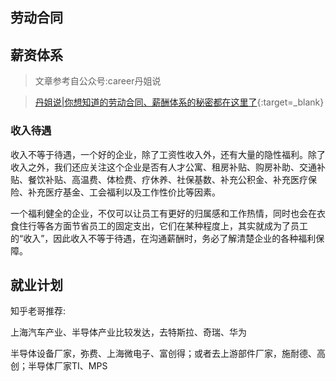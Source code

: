 ## 劳动合同

## 薪资体系
>文章参考自公众号:career丹姐说

>[丹姐说|你想知道的劳动合同、薪酬体系的秘密都在这里了](https://mp.weixin.qq.com/s/YWUj-MjrrBMy3tfbFseH1g?poc_token=HIZHOmajit-wu9G94B-_tsat277R2T6izu45Tu2_){:target=_blank}


### 收入待遇
收入不等于待遇，一个好的企业，除了工资性收入外，还有大量的隐性福利。除了收入之外，我们还应关注这个企业是否有人才公寓、租房补贴、购房补助、交通补贴、餐饮补贴、高温费、体检费、疗休养、社保基数、补充公积金、补充医疗保险、补充医疗基金、工会福利以及工作性价比等因素。

一个福利健全的企业，不仅可以让员工有更好的归属感和工作热情，同时也会在衣食住行等各方面节省员工的固定支出，它们在某种程度上，其实就成为了员工的“收入”，因此收入不等于待遇，在沟通薪酬时，务必了解清楚企业的各种福利保障。

## 就业计划
知乎老哥推荐:

上海汽车产业、半导体产业比较发达，去特斯拉、奇瑞、华为

半导体设备厂家，弥费、上海微电子、富创得；或者去上游部件厂家，施耐德、高创；半导体厂家TI、MPS